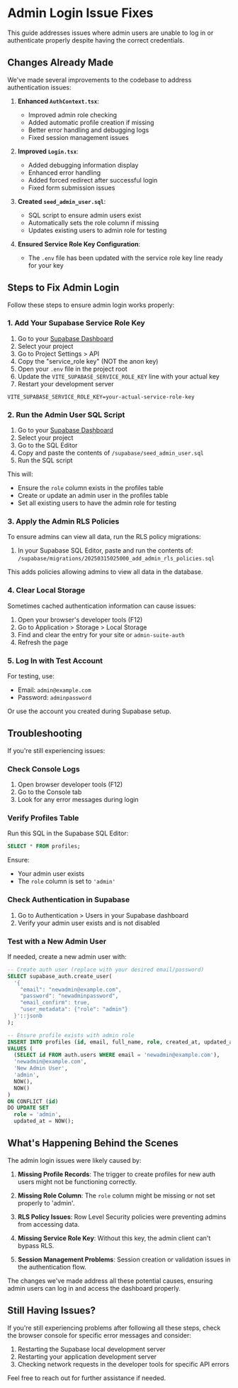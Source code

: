 # Admin Login Issue Fixes

This guide addresses issues where admin users are unable to log in or authenticate properly despite having the correct credentials.

## Changes Already Made

We've made several improvements to the codebase to address authentication issues:

1. **Enhanced `AuthContext.tsx`**:
   - Improved admin role checking
   - Added automatic profile creation if missing
   - Better error handling and debugging logs
   - Fixed session management issues

2. **Improved `Login.tsx`**:
   - Added debugging information display
   - Enhanced error handling
   - Added forced redirect after successful login
   - Fixed form submission issues

3. **Created `seed_admin_user.sql`**:
   - SQL script to ensure admin users exist
   - Automatically sets the role column if missing
   - Updates existing users to admin role for testing

4. **Ensured Service Role Key Configuration**:
   - The `.env` file has been updated with the service role key line ready for your key

## Steps to Fix Admin Login

Follow these steps to ensure admin login works properly:

### 1. Add Your Supabase Service Role Key

1. Go to your [Supabase Dashboard](https://app.supabase.com)
2. Select your project
3. Go to Project Settings > API
4. Copy the "service_role key" (NOT the anon key)
5. Open your `.env` file in the project root
6. Update the `VITE_SUPABASE_SERVICE_ROLE_KEY` line with your actual key
7. Restart your development server

```
VITE_SUPABASE_SERVICE_ROLE_KEY=your-actual-service-role-key
```

### 2. Run the Admin User SQL Script

1. Go to your [Supabase Dashboard](https://app.supabase.com)
2. Select your project
3. Go to the SQL Editor
4. Copy and paste the contents of `/supabase/seed_admin_user.sql`
5. Run the SQL script

This will:
- Ensure the `role` column exists in the profiles table
- Create or update an admin user in the profiles table
- Set all existing users to have the admin role for testing

### 3. Apply the Admin RLS Policies

To ensure admins can view all data, run the RLS policy migrations:

1. In your Supabase SQL Editor, paste and run the contents of:
   `/supabase/migrations/20250315025000_add_admin_rls_policies.sql`

This adds policies allowing admins to view all data in the database.

### 4. Clear Local Storage

Sometimes cached authentication information can cause issues:

1. Open your browser's developer tools (F12)
2. Go to Application > Storage > Local Storage
3. Find and clear the entry for your site or `admin-suite-auth`
4. Refresh the page

### 5. Log In with Test Account

For testing, use:
- Email: `admin@example.com`
- Password: `adminpassword`

Or use the account you created during Supabase setup.

## Troubleshooting

If you're still experiencing issues:

### Check Console Logs

1. Open browser developer tools (F12)
2. Go to the Console tab
3. Look for any error messages during login

### Verify Profiles Table

Run this SQL in the Supabase SQL Editor:

```sql
SELECT * FROM profiles;
```

Ensure:
- Your admin user exists
- The `role` column is set to `'admin'`

### Check Authentication in Supabase

1. Go to Authentication > Users in your Supabase dashboard
2. Verify your admin user exists and is not disabled

### Test with a New Admin User

If needed, create a new admin user with:

```sql
-- Create auth user (replace with your desired email/password)
SELECT supabase_auth.create_user(
  '{
    "email": "newadmin@example.com",
    "password": "newadminpassword",
    "email_confirm": true,
    "user_metadata": {"role": "admin"}
  }'::jsonb
);

-- Ensure profile exists with admin role
INSERT INTO profiles (id, email, full_name, role, created_at, updated_at)
VALUES (
  (SELECT id FROM auth.users WHERE email = 'newadmin@example.com'),
  'newadmin@example.com',
  'New Admin User',
  'admin',
  NOW(),
  NOW()
)
ON CONFLICT (id) 
DO UPDATE SET 
  role = 'admin',
  updated_at = NOW();
```

## What's Happening Behind the Scenes

The admin login issues were likely caused by:

1. **Missing Profile Records**: The trigger to create profiles for new auth users might not be functioning correctly.

2. **Missing Role Column**: The `role` column might be missing or not set properly to 'admin'.

3. **RLS Policy Issues**: Row Level Security policies were preventing admins from accessing data.

4. **Missing Service Role Key**: Without this key, the admin client can't bypass RLS.

5. **Session Management Problems**: Session creation or validation issues in the authentication flow.

The changes we've made address all these potential causes, ensuring admin users can log in and access the dashboard properly.

## Still Having Issues?

If you're still experiencing problems after following all these steps, check the browser console for specific error messages and consider:

1. Restarting the Supabase local development server
2. Restarting your application development server
3. Checking network requests in the developer tools for specific API errors

Feel free to reach out for further assistance if needed. 